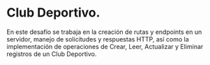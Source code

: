 # Club Deportivo.
En este desafío se trabaja en la creación de rutas y endpoints en un servidor, manejo de solicitudes y respuestas HTTP, así como la implementación de operaciones de Crear, Leer, Actualizar y Eliminar registros de un Club Deportivo.
